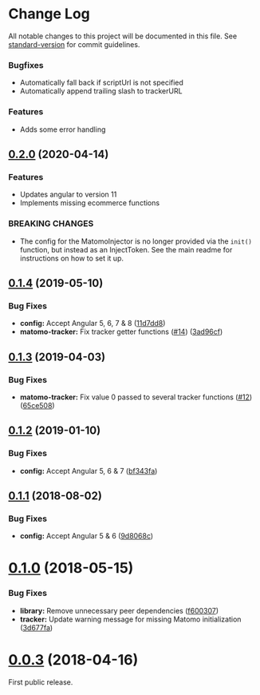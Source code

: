 # Change Log

All notable changes to this project will be documented in this file. See [standard-version](https://github.com/conventional-changelog/standard-version) for commit guidelines.

<a name="0.2.3"></a>

### Bugfixes

- Automatically fall back if scriptUrl is not specified
- Automatically append trailing slash to trackerURL

<a name="0.2.2"></a>

### Features

- Adds some error handling

<a name="0.2.0"></a>

## [0.2.0](https://github.com/Arnaud73/ngx-matomo/compare/v0.1.4...v0.2.0) (2020-04-14)

### Features

- Updates angular to version 11
- Implements missing ecommerce functions

### BREAKING CHANGES

- The config for the MatomoInjector is no longer provided via the `init()` function, but instead as an InjectToken. See the main readme for instructions on how to set it up.

<a name="0.1.4"></a>

## [0.1.4](https://github.com/Arnaud73/ngx-matomo/compare/v0.1.3...v0.1.4) (2019-05-10)

### Bug Fixes

- **config:** Accept Angular 5, 6, 7 & 8 ([11d7dd8](https://github.com/Arnaud73/ngx-matomo/commit/11d7dd8))
- **matomo-tracker:** Fix tracker getter functions ([#14](https://github.com/Arnaud73/ngx-matomo/issues/14)) ([3ad96cf](https://github.com/Arnaud73/ngx-matomo/commit/3ad96cf))

<a name="0.1.3"></a>

## [0.1.3](https://github.com/Arnaud73/ngx-matomo/compare/v0.1.2...v0.1.3) (2019-04-03)

### Bug Fixes

- **matomo-tracker:** Fix value 0 passed to several tracker functions ([#12](https://github.com/Arnaud73/ngx-matomo/issues/12)) ([65ce508](https://github.com/Arnaud73/ngx-matomo/commit/65ce508))

<a name="0.1.2"></a>

## [0.1.2](https://github.com/Arnaud73/ngx-matomo/compare/v0.1.1...v0.1.2) (2019-01-10)

### Bug Fixes

- **config:** Accept Angular 5, 6 & 7 ([bf343fa](https://github.com/Arnaud73/ngx-matomo/commit/bf343fa))

<a name="0.1.1"></a>

## [0.1.1](https://github.com/Arnaud73/ngx-matomo/compare/v0.1.0...v0.1.1) (2018-08-02)

### Bug Fixes

- **config:** Accept Angular 5 & 6 ([9d8068c](https://github.com/Arnaud73/ngx-matomo/commit/9d8068c))

<a name="0.1.0"></a>

# [0.1.0](https://github.com/Arnaud73/ngx-matomo/compare/v0.0.3...v0.1.0) (2018-05-15)

### Bug Fixes

- **library:** Remove unnecessary peer dependencies ([f600307](https://github.com/Arnaud73/ngx-matomo/commit/f600307))
- **tracker:** Update warning message for missing Matomo initialization ([3d677fa](https://github.com/Arnaud73/ngx-matomo/commit/3d677fa))

<a name="0.0.3"></a>

# [0.0.3](https://github.com/Arnaud73/ngx-matomo/tree/v0.0.3) (2018-04-16)

First public release.
